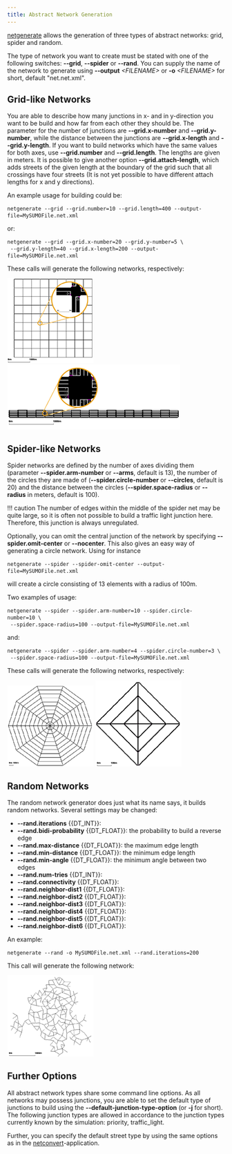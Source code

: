 ```yaml
---
title: Abstract Network Generation
---
```


[netgenerate](../netgenerate.md) allows the generation of three
types of abstract networks: grid, spider and random.

The type of network you want to create must be stated with one of the
following switches: **--grid**, **--spider** or **--rand**. You can supply the name of the network to
generate using **--output** *<FILENAME\>* or **-o** *<FILENAME\>* for short, default "net.net.xml".

## Grid-like Networks

You are able to describe how many junctions in x- and in y-direction you
want to be build and how far from each other they should be. The
parameter for the number of junctions are **--grid.x-number** and **--grid.y-number**, while the distance
between the junctions are **--grid.x-length** and **--grid.y-length**. If you want to build networks which
have the same values for both axes, use **--grid.number** and **--grid.length**. The lengths are given in
meters. It is possible to give another option **--grid.attach-length**, which adds streets of
the given length at the boundary of the grid such that all crossings
have four streets (It is not yet possible to have different attach
lengths for x and y directions).

An example usage for building could be:

```
netgenerate --grid --grid.number=10 --grid.length=400 --output-file=MySUMOFile.net.xml
```

or:

```
netgenerate --grid --grid.x-number=20 --grid.y-number=5 \
 --grid.y-length=40 --grid.x-length=200 --output-file=MySUMOFile.net.xml
```

These calls will generate the following networks, respectively:

![](../images/Netgen_grid1.gif)
![](../images/Netgen_grid2.gif)

## Spider-like Networks

Spider networks are defined by the number of axes dividing them
(parameter **--spider.arm-number** or **--arms**, default is 13), the number of the circles they are made
of (**--spider.circle-number** or **--circles**, default is 20) and the distance between the circles (**--spider.space-radius** or **--radius** in
meters, default is 100).

!!! caution
    The number of edges within the middle of the spider net may be quite large, so it is often not possible to build a traffic light junction here. Therefore, this junction is always unregulated.

Optionally, you can omit the central junction of the network by
specifying **--spider.omit-center** or **--nocenter**. This also gives an easy way of generating a circle
network. Using for instance

```
netgenerate --spider --spider-omit-center --output-file=MySUMOFile.net.xml
```

will create a circle consisting of 13 elements with a radius of 100m.

Two examples of usage:

```
netgenerate --spider --spider.arm-number=10 --spider.circle-number=10 \
 --spider.space-radius=100 --output-file=MySUMOFile.net.xml
```

and:

```
netgenerate --spider --spider.arm-number=4 --spider.circle-number=3 \
 --spider.space-radius=100 --output-file=MySUMOFile.net.xml
```

These calls will generate the following networks, respectively:

![](../images/Netgen_spider1.gif)
![](../images/Netgen_spider2.gif)

## Random Networks

The random network generator does just what its name says, it builds
random networks. Several settings may be changed:

- **--rand.iterations** {{DT_INT}}:
- **--rand.bidi-probability** {{DT_FLOAT}}: the probability to build a reverse edge
- **--rand.max-distance** {{DT_FLOAT}}: the maximum edge length
- **--rand.min-distance** {{DT_FLOAT}}: the minimum edge length
- **--rand.min-angle** {{DT_FLOAT}}: the minimum angle between two edges
- **--rand.num-tries** {{DT_INT}}:
- **--rand.connectivity** {{DT_FLOAT}}:
- **--rand.neighbor-dist1** {{DT_FLOAT}}:
- **--rand.neighbor-dist2** {{DT_FLOAT}}:
- **--rand.neighbor-dist3** {{DT_FLOAT}}:
- **--rand.neighbor-dist4** {{DT_FLOAT}}:
- **--rand.neighbor-dist5** {{DT_FLOAT}}:
- **--rand.neighbor-dist6** {{DT_FLOAT}}:

An example:

```
netgenerate --rand -o MySUMOFile.net.xml --rand.iterations=200
```

This call will generate the following network:

![](../images/Netgen_random1.gif)

## Further Options

All abstract network types share some command line options. As all
networks may possess junctions, you are able to set the default type of
junctions to build using the **--default-junction-type-option** (or **-j** for short). The following junction
types are allowed in accordance to the junction types currently known by
the simulation: priority, traffic_light.

Further, you can specify the default street type by using the same
options as in the [netconvert](../netconvert.md)-application.